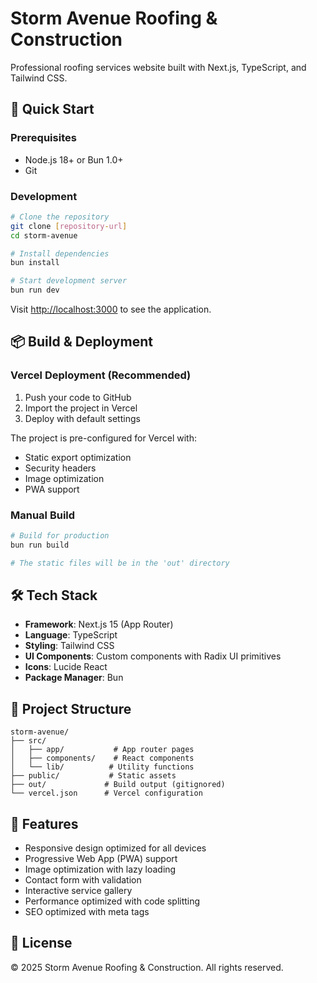 # Storm Avenue Roofing & Construction

Professional roofing services website built with Next.js, TypeScript, and Tailwind CSS.

## 🚀 Quick Start

### Prerequisites
- Node.js 18+ or Bun 1.0+
- Git

### Development

```bash
# Clone the repository
git clone [repository-url]
cd storm-avenue

# Install dependencies
bun install

# Start development server
bun run dev
```

Visit [http://localhost:3000](http://localhost:3000) to see the application.

## 📦 Build & Deployment

### Vercel Deployment (Recommended)

1. Push your code to GitHub
2. Import the project in Vercel
3. Deploy with default settings

The project is pre-configured for Vercel with:
- Static export optimization
- Security headers
- Image optimization
- PWA support

### Manual Build

```bash
# Build for production
bun run build

# The static files will be in the 'out' directory
```

## 🛠️ Tech Stack

- **Framework**: Next.js 15 (App Router)
- **Language**: TypeScript
- **Styling**: Tailwind CSS
- **UI Components**: Custom components with Radix UI primitives
- **Icons**: Lucide React
- **Package Manager**: Bun

## 📁 Project Structure

```
storm-avenue/
├── src/
│   ├── app/           # App router pages
│   ├── components/    # React components
│   └── lib/          # Utility functions
├── public/           # Static assets
├── out/             # Build output (gitignored)
└── vercel.json      # Vercel configuration
```

## 🎨 Features

- Responsive design optimized for all devices
- Progressive Web App (PWA) support
- Image optimization with lazy loading
- Contact form with validation
- Interactive service gallery
- Performance optimized with code splitting
- SEO optimized with meta tags

## 📄 License

© 2025 Storm Avenue Roofing & Construction. All rights reserved.
